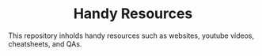 <h1 align="center">Handy Resources</h1>

  This repository inholds handy resources such as websites, youtube videos, cheatsheets, and QAs.
